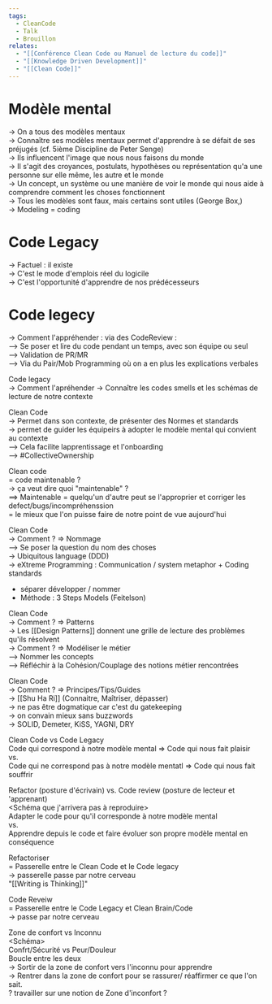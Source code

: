 ```yaml
---
tags:
  - CleanCode
  - Talk
  - Brouillon
relates:
  - "[[Conférence Clean Code ou Manuel de lecture du code]]"
  - "[[Knowledge Driven Development]]"
  - "[[Clean Code]]"
---
```

# Modèle mental 

-> On a tous des modèles mentaux  
-> Connaître ses modèles mentaux permet d'apprendre à se défait de ses préjugés (cf. 5ième Discipline de Peter Senge)  
-> Ils influencent l'image que nous nous faisons du monde  
-> Il s'agit des croyances, postulats, hypothèses ou représentation qu'a une personne sur elle même, les autre et le monde  
-> Un concept, un système ou une manière de voir le monde qui nous aide à comprendre comment les choses fonctionnent  
-> Tous les modèles sont faux, mais certains sont utiles (George Box,)  
-> Modeling = coding  
  
# Code Legacy

-> Factuel : il existe  
-> C'est le mode d'emplois réel du logicile  
-> C'est l'opportunité d'apprendre de nos prédécesseurs  
  
# Code legecy
-> Comment l'appréhender  : via des CodeReview :  
--> Se poser et lire du code pendant un temps, avec son équipe ou seul  
--> Validation de PR/MR  
--> Via du Pair/Mob Programming où on a en plus les explications verbales  
  
Code legacy  
-> Comment l'apréhender -> Connaître les codes smells et les schémas de lecture de notre contexte  
  
Clean Code  
-> Permet dans son contexte, de présenter des Normes et standards  
-> permet de guider les équipeirs à adopter le modèle mental qui convient au contexte  
--> Cela facilite lapprentissage et l'onboarding  
--> #CollectiveOwnership  
  
Clean code   
= code maintenable ?  
-> ça veut dire quoi "maintenable" ?  
==> Maintenable = quelqu'un d'autre peut se l'approprier et corriger les defect/bugs/incompréhenssion  
= le mieux que l'on puisse faire de notre point de vue aujourd'hui  
  
Clean Code  
-> Comment ? => Nommage  
--> Se poser la question du nom des choses  
-> Ubiquitous language (DDD)  
-> eXtreme Programming : Communication / system metaphor + Coding standards  
- séparer développer  / nommer  
- Méthode : 3 Steps Models (Feitelson)  
  
Clean Code  
-> Comment ? => Patterns  
-> Les [[Design Patterns]] donnent une grille de lecture des problèmes qu'ils résolvent  
-> Comment ? => Modéliser le métier  
--> Nommer les concepts  
--> Réfléchir à la Cohésion/Couplage des notions métier rencontrées  
  
Clean Code  
-> Comment ? => Principes/Tips/Guides  
-> [[Shu Ha Ri]] (Connaitre, Maîtriser, dépasser)  
-> ne pas être dogmatique car c'est du gatekeeping  
-> on convain mieux sans buzzwords  
-> SOLID, Demeter, KiSS, YAGNI, DRY  
  
Clean Code vs Code Legacy  
Code qui correspond à notre modèle mental => Code qui nous fait plaisir  
vs.  
Code qui ne correspond pas à notre modèle mentatl => Code qui nous fait souffrir  
  
Refactor (posture d'écrivain) vs. Code review (posture de lecteur et 'apprenant)  
<Schéma que j'arrivera pas à reproduire>  
Adapter le code pour qu'il corresponde à notre modèle mental  
vs.  
Apprendre depuis le code et faire évoluer son propre modèle mental en conséquence  
  
Refactoriser   
= Passerelle entre le Clean Code et le Code legacy  
-> passerelle passe par notre cerveau  
"[[Writing is Thinking]]"  
  
Code Reveiw  
= Passerelle entre le Code Legacy et Clean Brain/Code  
-> passe par notre cerveau  
  
Zone de confort vs Inconnu  
<Schéma>  
Confrt/Sécurité vs Peur/Douleur  
Boucle entre les deux  
-> Sortir de la zone de confort vers l'inconnu pour apprendre  
-> Rentrer dans la zone de confort pour se rassurer/ réaffirmer ce que l'on sait.  
? travailler sur une notion de Zone d'inconfort ?